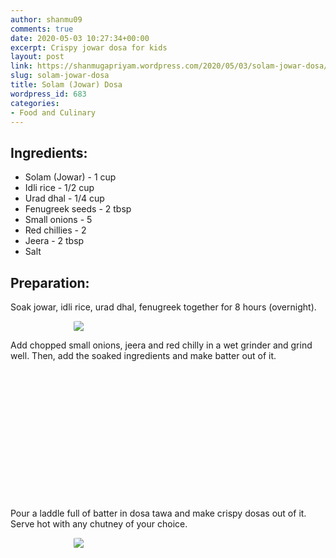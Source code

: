 ```yaml
---
author: shanmu09
comments: true
date: 2020-05-03 10:27:34+00:00
excerpt: Crispy jowar dosa for kids
layout: post
link: https://shanmugapriyam.wordpress.com/2020/05/03/solam-jowar-dosa/
slug: solam-jowar-dosa
title: Solam (Jowar) Dosa
wordpress_id: 683
categories:
- Food and Culinary
---
```

<style>
.square {
    float:left;
    width: 32%;
    border-radius:5%;
    padding-bottom : 40%; /* = width for a 1:1 aspect ratio */
    margin:0.5%;
    background-position:center center;
    background-repeat:no-repeat;
    background-size:cover; /* you change this to "contain" if you don't want the images to be cropped */
}
	
#break {
    clear:both;
}

.img_1{background-image:url('https://shanmugapriyam.files.wordpress.com/2020/05/00100lrportrait_00100_burst20200501114859988_cover.jpg');}
.img_2{background-image:url('https://shanmugapriyam.files.wordpress.com/2020/05/00100lrportrait_00100_burst20200501121231666_cover-1.jpg');}
.img_3{background-image:url('https://shanmugapriyam.files.wordpress.com/2020/05/00100lrportrait_00100_burst20200502200804381_cover.jpg');}



.resize_fit_center {
    max-width:60%;
    max-height:60%;
    vertical-align: middle;
    display: block;
    margin-left: auto;
    margin-right: auto;
    border-radius:5%;
}

.center {
  margin: auto;
  width: 60%;
}
</style>



## Ingredients:







  * Solam (Jowar) - 1 cup
  * Idli rice - 1/2 cup
  * Urad dhal - 1/4 cup
  * Fenugreek seeds - 2 tbsp
  * Small onions - 5
  * Red chillies - 2
  * Jeera - 2 tbsp
  * Salt






## Preparation:







Soak jowar, idli rice, urad dhal, fenugreek together for 8 hours (overnight). 




<div>
	<img src="https://shanmugapriyam.files.wordpress.com/2020/05/00000img_00000_burst20200501090135811_cover.jpg?w=967"  class="resize_fit_center"/>
</div>
<p/>






Add chopped small onions, jeera and red chilly in a wet grinder and grind well. Then, add the soaked ingredients and make batter out of it. 



<div class="square img_1">
</div>
<div class="square img_2">
</div>
<div class="square img_3">
</div>
<div id="break"> </div>
<p/>











Pour a laddle full of batter in dosa tawa and make crispy dosas out of it. Serve hot with any chutney of your choice.




<div>
	<img src="https://shanmugapriyam.files.wordpress.com/2020/05/00100lrportrait_00100_burst20200502202413796_cover-1.jpg?w=1024"  class="resize_fit_center"/>
</div>
<p/>


